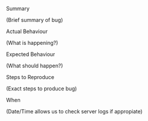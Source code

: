 Summary

(Brief summary of bug)

Actual Behaviour

(What is happening?)

Expected Behaviour

(What should happen?)

Steps to Reproduce

(Exact steps to produce bug)

When

(Date/Time allows us to check server logs if appropiate)